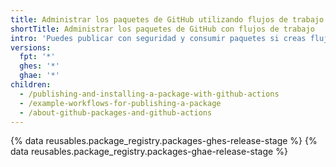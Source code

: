 ```yaml
---
title: Administrar los paquetes de GitHub utilizando flujos de trabajo de GitHub Actions
shortTitle: Administrar los paquetes de GitHub con flujos de trabajo
intro: 'Puedes publicar con seguridad y consumir paquetes si creas flujos de trabajo personalizados que también puedan compilar, probar y desplegar tu código.'
versions:
  fpt: '*'
  ghes: '*'
  ghae: '*'
children:
  - /publishing-and-installing-a-package-with-github-actions
  - /example-workflows-for-publishing-a-package
  - /about-github-packages-and-github-actions
---
```


{% data reusables.package_registry.packages-ghes-release-stage %}
{% data reusables.package_registry.packages-ghae-release-stage %}
